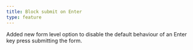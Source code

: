 ```yaml
---
title: Block submit on Enter
type: feature
---
```


Added new form level option to disable the default behaviour of an Enter key press submitting the form.
